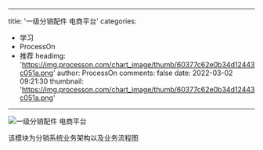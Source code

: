 
---
title: '一级分销配件 电商平台'
categories: 
 - 学习
 - ProcessOn
 - 推荐
headimg: 'https://img.processon.com/chart_image/thumb/60377c62e0b34d12443c051a.png'
author: ProcessOn
comments: false
date: 2022-03-02 09:21:30
thumbnail: 'https://img.processon.com/chart_image/thumb/60377c62e0b34d12443c051a.png'
---

<div>   
<img class="thumb" alt="一级分销配件 电商平台" src="https://img.processon.com/chart_image/thumb/60377c62e0b34d12443c051a.png" referrerpolicy="no-referrer">
<p>该模块为分销系统业务架构以及业务流程图</p>  
</div>
            